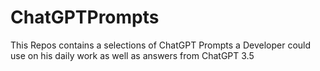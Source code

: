 # ChatGPTPrompts

This Repos contains a selections of ChatGPT Prompts a Developer could use on his daily work as well as answers from ChatGPT 3.5
